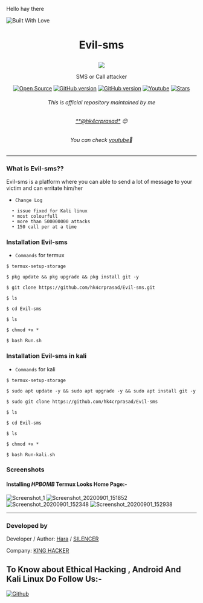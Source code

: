 Hello hay there
<p al ign="center"><a><img title="Built With Love" src="https://forthebadge.com/images/badges/built-for-android.svg"> </a>

# <p align="center">Evil-sms
<p align="center">
  <img src="https://github.com/haraprasadhota/ph/blob/master/Evil-sms.jpg">
</p>
<p align="center">SMS or Call attacker
<p align="center">
<a href="https://github.com/hk4crprasad/Evil-sms"><img title="Open Source" src="https://img.shields.io/badge/Open%20Source-%E2%99%A5-red" ></a>
 <a href="https://github.com/hk4crprasad"><img title="GitHub version" src="https://d25lcipzij17d.cloudfront.net/badge.svg?id=gh&type=6&v=1.0.0&x2=0" ></a>
<a href="https://github.com/hk4crprasad"><img title="GitHub version" src="https://img.shields.io/github/license/haraprasadhota/HPBOMB?color=Brightgree" ></a>
 <a href="https://youtube.com/channel/UCxJo_bWRkoS-mTVvEcE-1Lg"><img alt="Youtube" src="https://img.shields.io/badge/Youtube-SILENCER-green"/></a>
 <a href="https://github.com/hk4crprasad"><img title="Stars" src="https://img.shields.io/github/stars/hk4crprasad/Evil-sms?style=social" ></a>
</p>

###### <p align="center">*This is official repository maintained by me*
###### <p align="center"> *[**@hk4crprasad*](https://www.instagram.com/hk4crprasad/) 😊*
###### <p align="center"> *You can check [youtube](https://youtube.com/channel/UCxJo_bWRkoS-mTVvEcE-1Lg)💝*
---
### What is Evil-sms??
Evil-sms is a platform where you can able to send a lot of message to your victim and can erritate him/her

* `Change Log` 
```
  • issue fixed for Kali linux
  • most colourfull
  • more than 500000000 attacks
  • 150 call per at a time
 ```
 ### Installation Evil-sms
  
* `Commands` for termux
```
$ termux-setup-storage
  
$ pkg update && pkg upgrade && pkg install git -y

$ git clone https://github.com/hk4crprasad/Evil-sms.git

$ ls

$ cd Evil-sms

$ ls

$ chmod +x *

$ bash Run.sh 
```

 ### Installation Evil-sms in kali
  
* `Commands` for kali
```
$ termux-setup-storage
  
$ sudo apt update -y && sudo apt upgrade -y && sudo apt install git -y

$ sudo git clone https://github.com/hk4crprasad/Evil-sms

$ ls

$ cd Evil-sms

$ ls

$ chmod +x *

$ bash Run-kali.sh
```

### Screenshots

#### Installing _HPBOMB_ Termux Looks Home Page:-

![Screenshot_1](https://github.com/hk4crprasad/ph/blob/master/Evil-sms.jpg)
![Screenshot_20200901_151852](https://github.com/hk4crprasad/ph/blob/master/Evil-sms1.jpg)
![Screenshot_20200901_152348](https://github.com/hk4crprasad/ph/blob/master/Evil-sms2.jpg)
![Screenshot_20200901_152938](https://github.com/hk4crprasad/ph/blob/master/Evil-sms3.jpg)


***


### Developed by

Developer / Author: [Hara]() / [SILENCER](https://github.com/hk4crprasad/)

Company: [KING HACKER](https://youtube.com/channel/UCxJo_bWRkoS-mTVvEcE-1Lg)

## To Know about Ethical Hacking , Android And Kali Linux Do Follow Us:-

[![Github](https://github.frapsoft.com/social/github.png)](https://github.com/hk4crprasad/)

